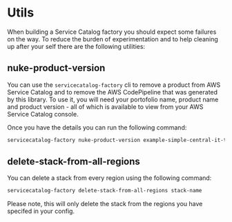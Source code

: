 Utils
=====

When building a Service Catalog factory you should expect some failures on the way.  To reduce the burden
of experimentation and to help cleaning up after your self there are the following utilities:

## nuke-product-version
You can use the ```servicecatalog-factory``` cli to remove a product from AWS Service Catalog and to remove
the AWS CodePipeline that was generated by this library.  To use it, you will need your portofolio name,
product name and product version - all of which is available to view from your AWS Service Catalog console.

Once you have the details you can run the following command:
```bash
servicecatalog-factory nuke-product-version example-simple-central-it-team-portfolio account-iam v1
```  


## delete-stack-from-all-regions
You can delete a stack from every region using the following command:
```bash
servicecatalog-factory delete-stack-from-all-regions stack-name
```
Please note, this will only delete the stack from the regions you have specifed in your config.